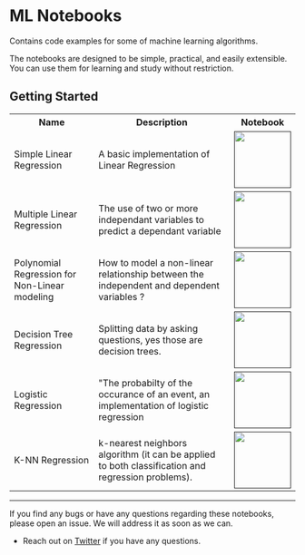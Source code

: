 # ML Notebooks

Contains code examples for some of machine learning algorithms.

The notebooks are designed to be simple, practical, and easily extensible. You can use them for learning and study without restriction.

## Getting Started

<table class="tg">
  <tr>
    <th class="tg-yw4l"><b>Name</b></th>
    <th class="tg-yw4l"><b>Description</b></th>
    <th class="tg-yw4l"><b>Notebook</b></th>
  </tr>
  
  <tr>
    <td class="tg-yw4l">Simple Linear Regression</td>
    <td class="tg-yw4l">A basic implementation of Linear Regression</td>
    <td class="tg-yw4l"><a href="">
  <img src="https://raw.githubusercontent.com/jupyter/design/master/logos/Badges/nbviewer_badge.png" width = '100' >
</a></td>
  </tr>
  
  <tr>
    <td class="tg-yw4l">Multiple Linear Regression</td>
    <td class="tg-yw4l">The use of two or more independant variables to predict a dependant variable</td>
    <td class="tg-yw4l"><a href="">
  <img src="https://raw.githubusercontent.com/jupyter/design/master/logos/Badges/nbviewer_badge.png" width = '100' >
</a></td>
  </tr>
  
  <tr>
    <td class="tg-yw4l">Polynomial Regression for Non-Linear modeling</td>
    <td class="tg-yw4l">How to model a non-linear relationship between the independent and dependent variables ?</td>
    <td class="tg-yw4l"><a href="">
  <img src="https://raw.githubusercontent.com/jupyter/design/master/logos/Badges/nbviewer_badge.png" width = '100' >
</a></td>
  </tr>
  
  <tr>
    <td class="tg-yw4l">Decision Tree Regression</td>
    <td class="tg-yw4l">Splitting data by asking questions, yes those are decision trees.</td>
    <td class="tg-yw4l"><a href="">
  <img src="https://raw.githubusercontent.com/jupyter/design/master/logos/Badges/nbviewer_badge.png" width = '100' >
</a></td>
  </tr>
  
  <tr>
    <td class="tg-yw4l">Logistic Regression</td>
    <td class="tg-yw4l">"The probabilty of the occurance of an event, an implementation of logistic regression</td>
    <td class="tg-yw4l"><a href="">
  <img src="https://raw.githubusercontent.com/jupyter/design/master/logos/Badges/nbviewer_badge.png" width = '100' >
</a></td>
  </tr>
  
  <tr>
    <td class="tg-yw4l">K-NN Regression</td>
    <td class="tg-yw4l">k-nearest neighbors algorithm (it can be applied to both classification and regression problems).</td>
    <td class="tg-yw4l"><a href="">
  <img src="https://raw.githubusercontent.com/jupyter/design/master/logos/Badges/nbviewer_badge.png" width = '100' >
</a></td>
  </tr>
 
  </table> 
  




 
 
---

If you find any bugs or have any questions regarding these notebooks, please open an issue. We will address it as soon as we can. 

- Reach out on [Twitter](https://twitter.com/amdjedbensalah) if you have any questions. 

